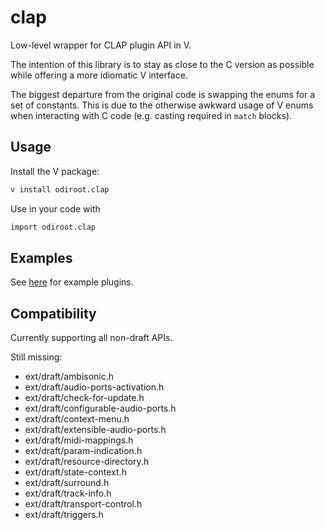 # clap
Low-level wrapper for CLAP plugin API in V.

The intention of this library is to stay as close to the C version as possible
while offering a more idiomatic V interface.

The biggest departure from the original code is swapping the enums for
a set of constants. This is due to the otherwise awkward usage of V enums
when interacting with C code (e.g. casting required in `match` blocks).

## Usage

Install the V package:

```sh
v install odiroot.clap
```

Use in your code with
```v
import odiroot.clap
```

## Examples

See [here](./examples) for example plugins.

## Compatibility

Currently supporting all non-draft APIs.

Still missing:

 - ext/draft/ambisonic.h
 - ext/draft/audio-ports-activation.h
 - ext/draft/check-for-update.h
 - ext/draft/configurable-audio-ports.h
 - ext/draft/context-menu.h
 - ext/draft/extensible-audio-ports.h
 - ext/draft/midi-mappings.h
 - ext/draft/param-indication.h
 - ext/draft/resource-directory.h
 - ext/draft/state-context.h
 - ext/draft/surround.h
 - ext/draft/track-info.h
 - ext/draft/transport-control.h
 - ext/draft/triggers.h


